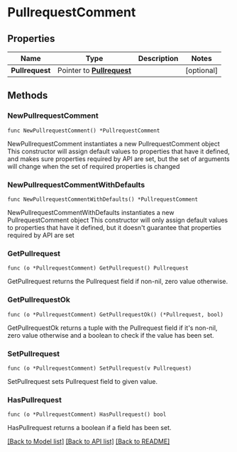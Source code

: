 # PullrequestComment

## Properties

Name | Type | Description | Notes
------------ | ------------- | ------------- | -------------
**Pullrequest** | Pointer to [**Pullrequest**](Pullrequest.md) |  | [optional] 

## Methods

### NewPullrequestComment

`func NewPullrequestComment() *PullrequestComment`

NewPullrequestComment instantiates a new PullrequestComment object
This constructor will assign default values to properties that have it defined,
and makes sure properties required by API are set, but the set of arguments
will change when the set of required properties is changed

### NewPullrequestCommentWithDefaults

`func NewPullrequestCommentWithDefaults() *PullrequestComment`

NewPullrequestCommentWithDefaults instantiates a new PullrequestComment object
This constructor will only assign default values to properties that have it defined,
but it doesn't guarantee that properties required by API are set

### GetPullrequest

`func (o *PullrequestComment) GetPullrequest() Pullrequest`

GetPullrequest returns the Pullrequest field if non-nil, zero value otherwise.

### GetPullrequestOk

`func (o *PullrequestComment) GetPullrequestOk() (*Pullrequest, bool)`

GetPullrequestOk returns a tuple with the Pullrequest field if it's non-nil, zero value otherwise
and a boolean to check if the value has been set.

### SetPullrequest

`func (o *PullrequestComment) SetPullrequest(v Pullrequest)`

SetPullrequest sets Pullrequest field to given value.

### HasPullrequest

`func (o *PullrequestComment) HasPullrequest() bool`

HasPullrequest returns a boolean if a field has been set.


[[Back to Model list]](../README.md#documentation-for-models) [[Back to API list]](../README.md#documentation-for-api-endpoints) [[Back to README]](../README.md)


